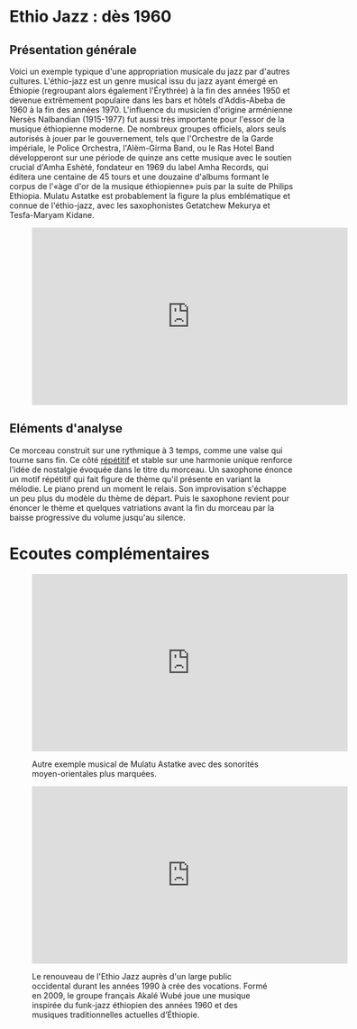 # Ethio Jazz : dès 1960

## Présentation générale
Voici un exemple typique d'une appropriation musicale du jazz par d'autres cultures. L'éthio-jazz est un genre musical issu du jazz ayant émergé en Éthiopie (regroupant alors également l'Érythrée) à la fin des années 1950 et devenue extrêmement populaire dans les bars et hôtels d'Addis-Abeba de 1960 à la fin des années 1970.
L'influence du musicien d'origine arménienne Nersès Nalbandian (1915-1977) fut aussi très importante pour l'essor de la musique éthiopienne moderne. De nombreux groupes officiels, alors seuls autorisés à jouer par le gouvernement, tels que l'Orchestre de la Garde impériale, le Police Orchestra, l'Alèm-Girma Band, ou le Ras Hotel Band développeront sur une période de quinze ans cette musique avec le soutien crucial d'Amha Eshèté, fondateur en 1969 du label Amha Records, qui éditera une centaine de 45 tours et une douzaine d'albums formant le corpus de l'«àge d'or de la musique éthiopienne» puis par la suite de Philips Ethiopia.
Mulatu Astatke est probablement la figure la plus emblématique et connue de l'éthio-jazz, avec les saxophonistes Getatchew Mekurya et Tesfa-Maryam Kidane.

<figure class="app-frame fusions text-align-center" data-title="Tezeta (Nostalgia) - Mulatu Astatke">
  <iframe width="560" height="315" src="https://www.youtube.com/embed/Wy-v-FgiUD8" title="YouTube video player" frameborder="0" allow="accelerometer; autoplay; clipboard-write; encrypted-media; gyroscope; picture-in-picture; web-share" allowfullscreen></iframe>
  <!-- <video src="assets/images/Tezeta-(Nostalgia).mp4" controls> -->
</figure>

## Eléments d'analyse
Ce morceau construit sur une rythmique à 3 temps, comme une valse qui tourne sans fin. Ce côté [répétitif](/coeurs/d3-repetitif#Présentation-Générale) et stable sur une harmonie unique renforce l'idée de nostalgie évoquée dans le titre du morceau. Un saxophone énonce un motif répétitif qui fait figure de thème qu'il présente en variant la mélodie. Le piano prend un moment le relais. Son improvisation s'échappe un peu plus du modèle du thème de départ. Puis le saxophone revient pour énoncer le thème et quelques vatriations avant la fin du morceau par la baisse progressive du volume jusqu'au silence.

# Ecoutes complémentaires
<div class="encarts">
<figure class="app-frame encart text-align-center fusions" data-title="Yekermo Sew - Mulata Astatke">
    <iframe width="560" height="315" src="https://www.youtube.com/embed/XtwLr7FtBlE" title="YouTube video player" frameborder="0" allow="accelerometer; autoplay; clipboard-write; encrypted-media; gyroscope; picture-in-picture; web-share" allowfullscreen></iframe>
    <!-- <video controls src="assets/images/Yekermo-Sew-(A-Man-of-Experience-and-Wisdom).mp4"></video> -->
  <p>
 Autre exemple musical de Mulatu Astatke avec des sonorités moyen-orientales plus marquées.
  </p>
</figure>
<figure class="app-frame encart text-align-center fusions" data-title="Jawa-Jawa - Akalé Wubé">
  <iframe width="560" height="315" src="https://www.youtube.com/embed/R1fYa2kpXu0" title="YouTube video player" frameborder="0" allow="accelerometer; autoplay; clipboard-write; encrypted-media; gyroscope; picture-in-picture; web-share" allowfullscreen></iframe>
  <!-- <video controls src="assets/images/Jawa-Jawa.mp4"></video> -->
  <p>
    Le renouveau de l'Ethio Jazz auprès d'un large public occidental durant les années 1990 à crée des vocations. Formé en 2009, le groupe français Akalé Wubé joue une musique inspirée du funk-jazz éthiopien des années 1960 et des musiques traditionnelles actuelles d’Éthiopie.
  </p>
</figure>
</div>